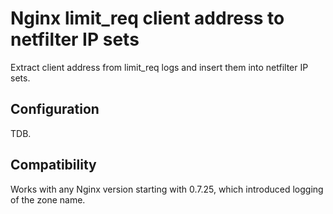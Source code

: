 # Nginx limit_req client address to netfilter IP sets

Extract client address from limit_req logs and insert them into netfilter IP
sets.

## Configuration

TDB.

## Compatibility

Works with any Nginx version starting with 0.7.25, which introduced logging of
the zone name.

